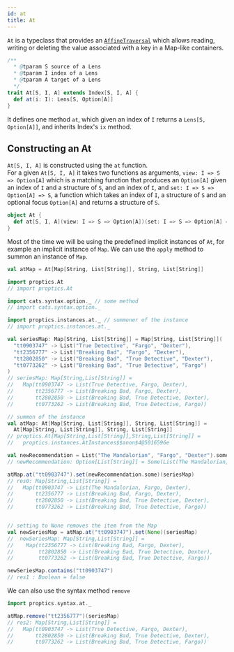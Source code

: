 ```yaml
---
id: at
title: At
---
```


`At` is a typeclass that provides an <a href ="/Proptics/docs/optics/affine-traversal" target="_blank">`AffineTraversal`</a> which allows reading, writing or deleting the value associated with a key in a Map-like containers.

```scala
/**
  * @tparam S source of a Lens
  * @tparam I index of a Lens
  * @tparam A target of a Lens
  */
trait At[S, I, A] extends Index[S, I, A] {
  def at(i: I): Lens[S, Option[A]]
}
```

It defines one method `at`, which given an index of `I` returns a `Lens[S, Option[A]]`, and inherits Index's 
`ix` method.

## Constructing an At

`At[S, I, A]` is constructed using the `at` function.</br>
For a given `At[S, I, A]` it takes two functions as arguments, `view: I => S => Option[A]` which is a matching function that produces an `Option[A]` given an index of `I` and a structure of `S`, and an index of `I`,
and `set: I => S => Option[A] => S`, a function which takes an index of `I`, a structure of `S` and an optional focus `Option[A]` and returns a structure of `S`.

```scala
object At {
  def at[S, I, A](view: I => S => Option[A])(set: I => S => Option[A] => S): At[S, I, A]
}
```

Most of the time we will be using the predefined implicit instances of `At`, for example an implicit instance of `Map`. We can use the `apply` method to summon an instance of `Map`.

```scala
val atMap = At[Map[String, List[String]], String, List[String]]
``` 

```scala
import proptics.At
// import proptics.At

import cats.syntax.option._ // some method
// import cats.syntax.option._

import proptics.instances.at._ // summoner of the instance
// import proptics.instances.at._

val seriesMap: Map[String, List[String]] = Map[String, List[String]](
  "tt0903747" -> List("True Detective", "Fargo", "Dexter"),
  "tt2356777" -> List("Breaking Bad", "Fargo", "Dexter"),
  "tt2802850" -> List("Breaking Bad", "True Detective", "Dexter"),
  "tt0773262" -> List("Breaking Bad", "True Detective", "Fargo")
)
// seriesMap: Map[String,List[String]] = 
//   Map(tt0903747 -> List(True Detective, Fargo, Dexter), 
//       tt2356777 -> List(Breaking Bad, Fargo, Dexter), 
//       tt2802850 -> List(Breaking Bad, True Detective, Dexter), 
//       tt0773262 -> List(Breaking Bad, True Detective, Fargo))

// summon of the instance
val atMap: At[Map[String, List[String]], String, List[String]] =
  At[Map[String, List[String]], String, List[String]]  
// proptics.At[Map[String,List[String]],String,List[String]] = 
//   proptics.instances.AtInstances$$anon$4@5016596e

val newRecommendation = List("The Mandalorian", "Fargo", "Dexter").some
// newRecommendation: Option[List[String]] = Some(List(The Mandalorian, Fargo, Dexter))

atMap.at("tt0903747").set(newRecommendation.some)(seriesMap)
// res0: Map[String,List[String]] = 
//   Map(tt0903747 -> List(The Mandalorian, Fargo, Dexter), 
//       tt2356777 -> List(Breaking Bad, Fargo, Dexter), 
//       tt2802850 -> List(Breaking Bad, True Detective, Dexter), 
//       tt0773262 -> List(Breaking Bad, True Detective, Fargo))


// setting to None removes the item from the Map
val newSeriesMap = atMap.at("tt0903747").set(None)(seriesMap)
//  newSeriesMap: Map[String,List[String]] = 
//    Map(tt2356777 -> List(Breaking Bad, Fargo, Dexter), 
//        tt2802850 -> List(Breaking Bad, True Detective, Dexter), 
//        tt0773262 -> List(Breaking Bad, True Detective, Fargo))

newSeriesMap.contains("tt0903747")
// res1 : Boolean = false
```

We can also use the syntax method `remove`

```scala
import proptics.syntax.at._

atMap.remove("tt2356777")(seriesMap)
// res2: Map[String,List[String]] = 
//   Map(tt0903747 -> List(True Detective, Fargo, Dexter), 
//       tt2802850 -> List(Breaking Bad, True Detective, Dexter), 
//       tt0773262 -> List(Breaking Bad, True Detective, Fargo))
```




